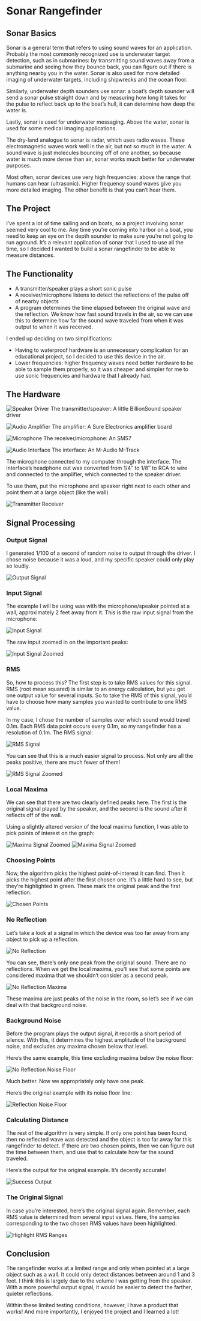 <h1>Sonar Rangefinder</h1>

<h2>Sonar Basics</h2>

Sonar is a general term that refers to using sound waves for an application. 
Probably the most commonly recognized use is underwater target detection, such
as in submarines: by transmitting sound waves away from a submarine and seeing
how they bounce back, you can figure out if there is anything nearby you in
the water. Sonar is also used for more detailed imaging of underwater targets,
including shipwrecks and the ocean floor.

Similarly, underwater depth sounders use sonar: a boat’s depth sounder will
send a sonar pulse straight down and by measuring how long it takes for the
pulse to reflect back up to the boat’s hull, it can determine how deep the
water is.

Lastly, sonar is used for underwater messaging. Above the water, sonar is
used for some medical imaging applications.

The dry-land analogue to sonar is radar, which uses radio waves. These
electromagnetic waves work well in the air, but not so much in the water.
A sound wave is just molecules bouncing off of one another, so because water
is much more dense than air, sonar works much better for underwater purposes.

Most often, sonar devices use very high frequencies: above the range that
humans can hear (ultrasonic). Higher frequency sound waves give you more
detailed imaging. The other benefit is that you can’t hear them.

<h2>The Project</h2>

I’ve spent a lot of time sailing and on boats, so a project involving
sonar seemed very cool to me. Any time you’re coming into harbor on a
boat, you need to keep an eye on the depth sounder to make sure you’re not
going to run aground. It’s a relevant application of sonar that I used to
use all the time, so I decided I wanted to build a sonar rangefinder to be
able to measure distances.

<h2>The Functionality</h2>

* A transmitter/speaker plays a short sonic pulse
* A receiver/microphone listens to detect the reflections of the pulse off
of nearby objects
* A program determines the time elapsed between the original wave and the
reflection. We know how fast sound travels in the air, so we can use this
to determine how far the sound wave traveled from when it was output to when
it was received.

I ended up deciding on two simplifications:

* Having to waterproof hardware is an unnecessary complication for an
educational project, so I decided to use this device in the air.
* Lower frequencies: higher frequency waves need better hardware to be able
to sample them properly, so it was cheaper and simpler for me to use sonic
frequencies and hardware that I already had.

<h2>The Hardware</h2>

![Speaker Driver](../examples/transmitter.jpg)
The transmitter/speaker: A little BillionSound speaker driver

![Audio Amplifier](../examples/amp.jpg)
The amplifier: A Sure Electronics amplifier board

![Microphone](../examples/receiver.jpg)
The receiver/microphone: An SM57

![Audio Interface](../examples/interface.jpg)
The interface: An M-Audio M-Track

The microphone connected to my computer through the interface. The interface’s
headphone out was converted from 1/4″ to 1/8″ to RCA to wire and connected to
the amplifier, which connected to the speaker driver.

To use them, put the microphone and speaker right next to each other and point
them at a large object (like the wall)

![Transmitter Receiver](../examples/transmitter_receiver.png)

<h2>Signal Processing</h2>
<h3>Output Signal</h3>

I generated 1/100 of a second of random noise to output through the driver.
I chose noise because it was a loud, and my specific speaker could only play
so loudly.

![Output Signal](../examples/output_signal.png)

<h3>Input Signal</h3>

The example I will be using was with the microphone/speaker pointed at a wall,
approximately 2 feet away from it. This is the raw input signal from the microphone:

![Input Signal](../examples/input.png)

The raw input zoomed in on the important peaks:

![Input Signal Zoomed](../examples/input_zoomed.png)

<h3>RMS</h3>

So, how to process this? The first step is to take RMS values for this signal.
RMS (root mean squared) is similar to an energy calculation, but you get one
output value for several inputs. So to take the RMS of this signal, you’d have
to choose how many samples you wanted to contribute to one RMS value.

In my case, I chose the number of samples over which sound would travel 0.1m.
Each RMS data point occurs every 0.1m, so my rangefinder has a resolution of
0.1m. The RMS signal:

![RMS Signal](../examples/rms.png)

You can see that this is a much easier signal to process. Not only are all the peaks positive, there are much fewer of them!

![RMS Signal Zoomed](../examples/rms_zoomed.png)

<h3>Local Maxima</h3>

We can see that there are two clearly defined peaks here. The first is the
original signal played by the speaker, and the second is the sound after it
reflects off of the wall.

Using a slightly altered version of the local maxima function, I was able to
pick points of interest on the graph:

![Maxima Signal Zoomed](../examples/maxima.png)
![Maxima Signal Zoomed](../examples/maxima_zoomed.png)


<h3>Choosing Points</h3>

Now, the algorithm picks the highest point-of-interest it can find. Then it
picks the highest point after the first chosen one. It’s a little hard to see,
but they’re highlighted in green. These mark the original peak and the first
reflection.

![Chosen Points](../examples/chosenpoints_zoomed.png)

<h3>No Reflection</h3>

Let’s take a look at a signal in which the device was too far away from any
object to pick up a reflection.

![No Reflection](../examples/toofar_rms.png)

You can see, there’s only one peak from the original sound. There are no
reflections. When we get the local maxima, you’ll see that some points are
considered maxima that we shouldn’t consider as a second peak.

![No Reflection Maxima](../examples/toofar_maxima.png)

These maxima are just peaks of the noise in the room, so let’s see if we
can deal with that background noise.

<h3>Background Noise</h3>

Before the program plays the output signal, it records a short period of silence.
With this, it determines the highest amplitude of the background noise,
and excludes any maxima chosen below that level.

Here’s the same example, this time excluding maxima below the noise floor:

![No Reflection Noise Floor](../examples/toofar_bg.png)

Much better. Now we appropriately only have one peak.

Here’s the original example with its noise floor line:

![Reflection Noise Floor](../examples/bgline_zoomed.png)

<h3>Calculating Distance</h3>

The rest of the algorithm is very simple. If only one point has been found,
then no reflected wave was detected and the object is too far away for this
rangefinder to detect. If there are two chosen points, then we can figure out
the time between them, and use that to calculate how far the sound traveled.

Here’s the output for the original example. It’s decently accurate!

![Success Output](../examples/2ft_output.png)

<h3>The Original Signal</h3>

In case you’re interested, here’s the original signal again. Remember,
each RMS value is determined from several input values. Here, the samples
corresponding to the two chosen RMS values have been highlighted.

![Highlight RMS Ranges](../examples/highlightedinput_zoomed.png)

<h2>Conclusion</h2>

The rangefinder works at a limited range and only when pointed at a large
object such as a wall. It could only detect distances between around 1 and 3
feet. I think this is largely due to the volume I was getting from the speaker.
With a more powerful output signal, it would be easier to detect the farther,
quieter reflections.

Within these limited testing conditions, however, I have a product that works!
And more importantly, I enjoyed the project and I learned a lot!
